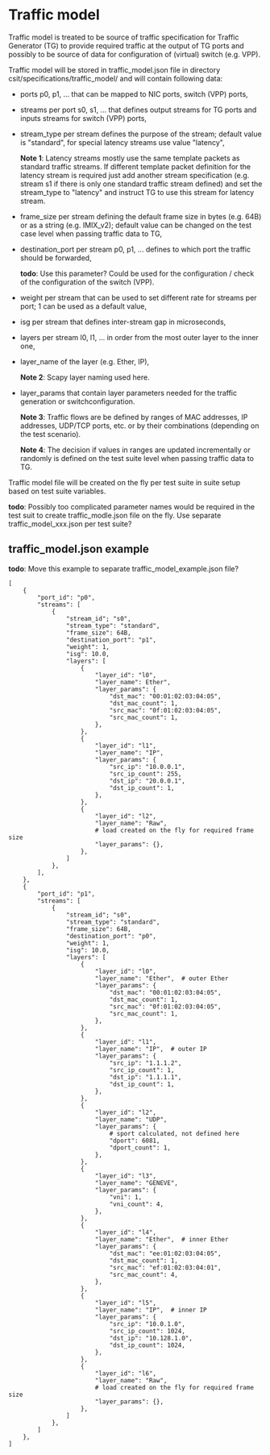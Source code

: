 # Traffic model

Traffic model is treated to be source of traffic specification for Traffic
Generator (TG) to provide required traffic at the output of TG ports and
possibly to be source of data for configuration of (virtual) switch (e.g. VPP).

Traffic model will be stored in traffic_model.json file in directory
csit/specifications/traffic_model/ and will contain following data:

- ports p0, p1, ... that can be mapped to NIC ports, switch (VPP) ports,

- streams per port s0, s1, ... that defines output streams for TG ports and
  inputs streams for switch (VPP) ports,

- stream_type per stream defines the purpose of the stream; default value is
  "standard", for special latency streams use value "latency",

  __Note 1__: Latency streams mostly use the same template packets as standard
  traffic streams. If different template packet definition for the latency
  stream is required just add another stream specification (e.g. stream s1 if
  there is only one standard traffic stream defined) and set the stream_type to
  "latency" and instruct TG to use this stream for latency stream.

- frame_size per stream defining the default frame size in bytes (e.g. 64B) or
  as a string (e.g. IMIX_v2); default value can be changed on the test case
  level when passing traffic data to TG,

- destination_port per stream p0, p1, ... defines to which port the traffic
  should be forwarded,

  __todo__: Use this parameter? Could be used for the configuration / check of
  the configuration of the switch (VPP).

- weight per stream that can be used to set different rate for streams per
  port; 1 can be used as a default value,

- isg per stream that defines inter-stream gap in microseconds,

- layers per stream l0, l1, ... in order from the most outer layer to
  the inner one,

- layer_name of the layer (e.g. Ether, IP),

  __Note 2__: Scapy layer naming used here.

- layer_params that contain layer parameters needed for the traffic generation
  or switchconfiguration.

  __Note 3__: Traffic flows are be defined by ranges of MAC addresses, IP
  addresses, UDP/TCP ports, etc. or by their combinations (depending on the
  test scenario).

  __Note 4__: The decision if values in ranges are updated incrementally or
  randomly is defined on the test suite level when passing traffic data to TG.

Traffic model file will be created on the fly per test suite in suite setup
based on test suite variables.

  __todo__: Possibly too complicated parameter names would be required in
  the test suit to create traffic_modle.json file on the fly. Use separate
  traffic_model_xxx.json per test suite?

## traffic_model.json example

__todo__: Move this example to separate traffic_model_example.json file?

```
[
    {
        "port_id": "p0",
        "streams": [
            {
                "stream_id"; "s0",
                "stream_type": "standard",
                "frame_size": 64B,
                "destination_port": "p1",
                "weight": 1,
                "isg": 10.0,
                "layers": [
                    {
                        "layer_id": "l0",
                        "layer_name": Ether",
                        "layer_params": {
                            "dst_mac": "00:01:02:03:04:05",
                            "dst_mac_count": 1,
                            "src_mac": "0f:01:02:03:04:05",
                            "src_mac_count": 1,
                        },
                    },
                    {
                        "layer_id": "l1",
                        "layer_name": "IP",
                        "layer_params": {
                            "src_ip": "10.0.0.1",
                            "src_ip_count": 255,
                            "dst_ip": "20.0.0.1",
                            "dst_ip_count": 1,
                        },
                    },
                    {
                        "layer_id": "l2",
                        "layer_name": "Raw",
                        # load created on the fly for required frame size
                        "layer_params": {},
                    },
                ]
            },
        ],
    },
    {
        "port_id": "p1",
        "streams": [
            {    
                "stream_id"; "s0",
                "stream_type": "standard",
                "frame_size": 64B,
                "destination_port": "p0",
                "weight": 1,
                "isg": 10.0,
                "layers": [
                    {
                        "layer_id": "l0",
                        "layer_name": "Ether",  # outer Ether
                        "layer_params": {
                            "dst_mac": "00:01:02:03:04:05",
                            "dst_mac_count": 1,
                            "src_mac": "0f:01:02:03:04:05",
                            "src_mac_count": 1,
                        },
                    },
                    {
                        "layer_id": "l1",
                        "layer_name": "IP",  # outer IP
                        "layer_params": {
                            "src_ip": "1.1.1.2",
                            "src_ip_count": 1,
                            "dst_ip": "1.1.1.1",
                            "dst_ip_count": 1,
                        },
                    },
                    {
                        "layer_id": "l2",
                        "layer_name": "UDP",
                        "layer_params": {
                            # sport calculated, not defined here
                            "dport": 6081,
                            "dport_count": 1,
                        },
                    },
                    {
                        "layer_id": "l3",
                        "layer_name": "GENEVE",
                        "layer_params": {
                            "vni": 1,
                            "vni_count": 4,
                        },
                    },
                    {
                        "layer_id": "l4",
                        "layer_name": "Ether",  # inner Ether
                        "layer_params": {
                            "dst_mac": "ee:01:02:03:04:05",
                            "dst_mac_count": 1,
                            "src_mac": "ef:01:02:03:04:01",
                            "src_mac_count": 4,
                        },
                    },
                    {
                        "layer_id": "l5",
                        "layer_name": "IP",  # inner IP
                        "layer_params": {
                            "src_ip": "10.0.1.0",
                            "src_ip_count": 1024,
                            "dst_ip": "10.128.1.0",
                            "dst_ip_count": 1024,
                        },
                    },
                    {
                        "layer_id": "l6",
                        "layer_name": "Raw",
                        # load created on the fly for required frame size
                        "layer_params": {},  
                    },
                ]
            },
        ]
    },
]
```
